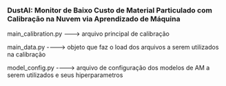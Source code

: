 ### DustAI: Monitor de Baixo Custo de Material Particulado com Calibração na Nuvem via Aprendizado de Máquina

main_calibration.py ---> arquivo principal de calibração

main_data.py ----> objeto que faz o load dos arquivos a serem utilizados na calibração

model_config.py ----> arquivo de configuração dos modelos de AM a serem utilizados e seus hiperparametros